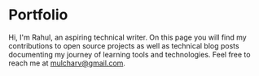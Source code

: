 # Portfolio
Hi, I'm Rahul, an aspiring technical writer. 
On this page you will find my contributions to open source projects as well as technical blog posts documenting my journey of learning tools and technologies. 
Feel free to reach me at mulcharv@gmail.com. 

